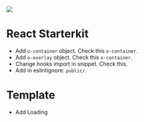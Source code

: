 ﻿![](http://blog.inovia-conseil.fr/wp-content/uploads/2016/01/logo-react.png)

# React Starterkit

- Add `o-container` object. Check this `o-container`.
- Add `o-overlay` object. Check this `o-container`.
- Change hooks import in snippet. Check this.
- Add in eslintignore: `public/`.

# Template

- Add Loading
